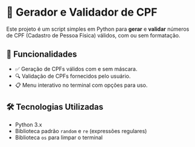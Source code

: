 # 📄 Gerador e Validador de CPF

Este projeto é um script simples em Python para **gerar** e **validar** números de CPF (Cadastro de Pessoa Física) válidos, com ou sem formatação.

## 🚀 Funcionalidades

- ✅ Geração de CPFs válidos com e sem máscara.
- 🔍 Validação de CPFs fornecidos pelo usuário.
- 📋 Menu interativo no terminal com opções para uso.

## 🛠️ Tecnologias Utilizadas

- Python 3.x
- Biblioteca padrão `random` e `re` (expressões regulares)
- Biblioteca `os` para limpar o terminal
